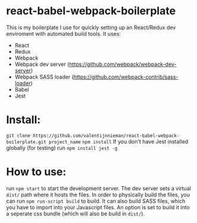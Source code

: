# react-babel-webpack-boilerplate
This is my boilerplate I use for quickly setting up an React/Redux dev enviroment with automated build tools.
It uses: 
- React
- Redux
- Webpack
- Webpack dev server (https://github.com/webpack/webpack-dev-server)
- Webpack SASS loader (https://github.com/webpack-contrib/sass-loader)
- Babel
- Jest

# Install:
`git clone https://github.com/valentijnnieman/react-babel-webpack-boilerplate.git project_name`
`npm install`
If you don't have Jest installed globally (for testing) run `npm install jest -g`

# How to use:
run `npm start` to start the development server. The dev server sets a virtual `dist/` path where it hosts the files. In order to physically build the files, you can run `npm run-script build` to build. It can also build SASS files, which you have to import into your Javascript files. An option is set to build it into a seperate css bundle (which will also be build in `dist/`).

